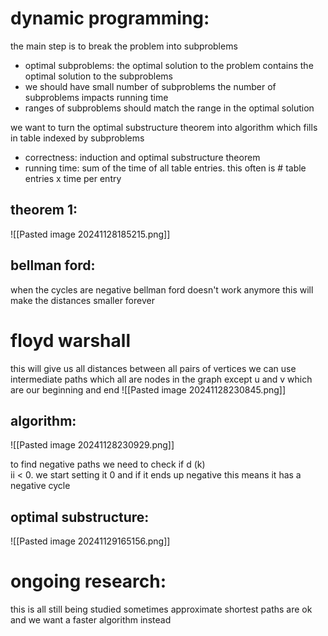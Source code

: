 # dynamic programming:
the main step is to break the problem into subproblems
- optimal subproblems: the optimal solution to the problem contains the optimal solution to the subproblems
- we should have small number of subproblems 
  the number of subproblems impacts running time 
- ranges of subproblems should match the range in the optimal solution

we want to turn the optimal substructure theorem into algorithm which fills in table indexed by subproblems 
- correctness: induction and optimal substructure theorem 
- running time: sum of the time of all table entries. this often is # table entries x time per entry 

## theorem 1:
![[Pasted image 20241128185215.png]]

## bellman ford:
when the cycles are negative bellman ford doesn't work anymore 
this will make the distances smaller forever 

# floyd warshall 
this will give us all distances between all pairs of vertices 
we can use intermediate paths which all are nodes in the graph except u and v which are our beginning and end 
![[Pasted image 20241128230845.png]]
## algorithm:
![[Pasted image 20241128230929.png]]

to find negative paths we need to check if d (k)  
ii < 0. 
we start setting it 0 and if it ends up negative this means it has a negative cycle 

## optimal substructure:
![[Pasted image 20241129165156.png]]

# ongoing research:
this is all still being studied 
sometimes approximate shortest paths are ok and we want a faster algorithm instead
